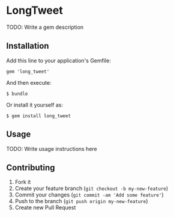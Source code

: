 # LongTweet

TODO: Write a gem description

## Installation

Add this line to your application's Gemfile:

    gem 'long_tweet'

And then execute:

    $ bundle

Or install it yourself as:

    $ gem install long_tweet

## Usage

TODO: Write usage instructions here

## Contributing

1. Fork it
2. Create your feature branch (`git checkout -b my-new-feature`)
3. Commit your changes (`git commit -am 'Add some feature'`)
4. Push to the branch (`git push origin my-new-feature`)
5. Create new Pull Request
